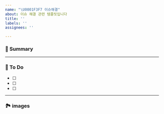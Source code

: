 ```yaml
---
name: "\U0001F3F7 이슈해결"
about: 이슈 해결 관련 템플릿입니다
title: ''
labels: ''
assignees: ''

---
```


### 🚀 Summary

<!-- A brief description of the issue. -->

---

### 📝 To Do

<!-- Write what you need to do -->

- [ ]
- [ ]
- [ ]

---

### 🏞️ images

<!-- Capture related images -->
